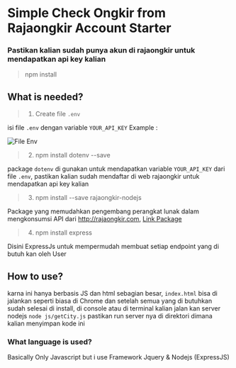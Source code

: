# Simple Check Ongkir from Rajaongkir Account Starter
### Pastikan kalian sudah punya akun di rajaongkir untuk mendapatkan api key kalian

> npm install

## What is needed?

> 1. Create file `.env`

isi file `.env` dengan variable `YOUR_API_KEY` Example :

![File Env](https://cdn.discordapp.com/attachments/760922086423527492/959023511559622666/1.jpg)

> 2. npm install dotenv --save

package `dotenv` di gunakan untuk mendapatkan variable `YOUR_API_KEY` dari file `.env`, pastikan kalian sudah mendaftar di web rajaongkir untuk mendapatkan api key kalian

> 3. npm install --save rajaongkir-nodejs

Package yang memudahkan pengembang perangkat lunak dalam mengkonsumsi API dari http://rajaongkir.com, [Link Package](https://www.npmjs.com/package/rajaongkir-nodejs)

> 4. npm install express

Disini ExpressJs untuk mempermudah membuat setiap endpoint yang di butuh kan oleh User

## How to use?
karna ini hanya berbasis JS dan html sebagian besar, `index.html` bisa di jalankan seperti biasa di Chrome
dan setelah semua yang di butuhkan sudah selesai di install, di console atau di terminal kalian jalan kan server nodejs
`node js/getCity.js` pastikan run server nya di direktori dimana kalian menyimpan kode ini

### What language is used?
Basically Only Javascript but i use Framework Jquery & Nodejs (ExpressJS)
